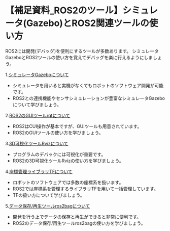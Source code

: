 # 【補足資料_ROS2のツール】シミュレータ(Gazebo)とROS2関連ツールの使い方


ROS2には開発(デバッグ)を便利にするツールが多数あります。
シミュレータGazeboとROS2ツールの使い方を覚えてデバッグを楽に行えるようにしましょう。

1.[シミュレータGazeboについて](1_gazeboの概要.md)  

- シミュレータを用いると実機がなくてもロボットのソフトウェア開発が可能です。  
- ROS2との連携機能やセンサシミュレーションが豊富なシミュレータGazeboについて学びましょう。  

2.[ROS2のGUIツールrqtについて](2_rqtの概要.md)  

- ROS2はCUI操作が基本ですが、GUIツールも用意されています。  
- ROS2のGUIツールの使い方を学びましょう。  

3.[3D可視化ツールRvizについて](3_rvizの概要.md)  

- プログラムのデバックには可視化が重要です。  
- ROS2の3D可視化ツールRvizの使い方を学びましょう。  

4.[座標管理ライブラリTFについて](4_tfライブラリについて.md)  

- ロボットのソフトウェアでは多数の座標系を扱います。  
- ROS2では座標系を管理するライブラリTFを用いて一括管理しています。  
- TFの扱い方について学びましょう。  

5.[データ保存/再生ツールros2bagについて](5_ros2bagの使い方.md)  

- 開発を行う上でデータの保存と再生ができると非常に便利です。  
- ROS2のデータ保存/再生ツールros2bagの使い方を学びましょう。  
